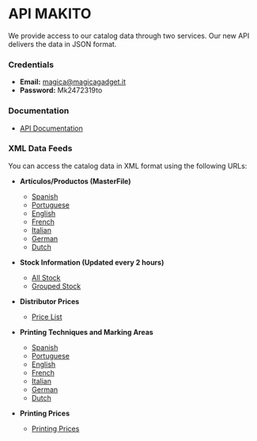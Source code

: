 # API MAKITO

We provide access to our catalog data through two services. Our new API delivers the data in JSON format.

### Credentials

-   **Email:** magica@magicagadget.it
-   **Password:** Mk2472319to

### Documentation

-   [API Documentation](https://data.makito.es/documentation.pdf)

### XML Data Feeds

You can access the catalog data in XML format using the following URLs:

-   **Artículos/Productos (MasterFile)**

    -   [Spanish](http://print.makito.es:8080/user/xml/ItemDataFile.php?pszinternal=000723195084443952023214917&ldl=esp)
    -   [Portuguese](http://print.makito.es:8080/user/xml/ItemDataFile.php?pszinternal=000723195084443952023214917&ldl=por)
    -   [English](http://print.makito.es:8080/user/xml/ItemDataFile.php?pszinternal=000723195084443952023214917&ldl=ing)
    -   [French](http://print.makito.es:8080/user/xml/ItemDataFile.php?pszinternal=000723195084443952023214917&ldl=fra)
    -   [Italian](http://print.makito.es:8080/user/xml/ItemDataFile.php?pszinternal=000723195084443952023214917&ldl=ita)
    -   [German](http://print.makito.es:8080/user/xml/ItemDataFile.php?pszinternal=000723195084443952023214917&ldl=grm)
    -   [Dutch](http://print.makito.es:8080/user/xml/ItemDataFile.php?pszinternal=000723195084443952023214917&ldl=hol)

-   **Stock Information (Updated every 2 hours)**

    -   [All Stock](http://print.makito.es:8080/user/xml/allstockfile.php?pszinternal=000723195084443952023214917)
    -   [Grouped Stock](http://print.makito.es:8080/user/xml/allstockgroupedfile.php?pszinternal=000723195084443952023214917)

-   **Distributor Prices**

    -   [Price List](http://print.makito.es:8080/user/xml/PriceListFile.php?pszinternal=000723195084443952023214917)

-   **Printing Techniques and Marking Areas**

    -   [Spanish](http://print.makito.es:8080/user/xml/ItemPrintingFile.php?pszinternal=000723195084443952023214917&ldl=esp)
    -   [Portuguese](http://print.makito.es:8080/user/xml/ItemPrintingFile.php?pszinternal=000723195084443952023214917&ldl=por)
    -   [English](http://print.makito.es:8080/user/xml/ItemPrintingFile.php?pszinternal=000723195084443952023214917&ldl=ing)
    -   [French](http://print.makito.es:8080/user/xml/ItemPrintingFile.php?pszinternal=000723195084443952023214917&ldl=fra)
    -   [Italian](http://print.makito.es:8080/user/xml/ItemPrintingFile.php?pszinternal=000723195084443952023214917&ldl=ita)
    -   [German](http://print.makito.es:8080/user/xml/ItemPrintingFile.php?pszinternal=000723195084443952023214917&ldl=grm)
    -   [Dutch](http://print.makito.es:8080/user/xml/ItemPrintingFile.php?pszinternal=000723195084443952023214917&ldl=hol)

-   **Printing Prices**
    -   [Printing Prices](http://print.makito.es:8080/user/xml/PrintJobsPrices.php?pszinternal=000723195084443952023214917)
